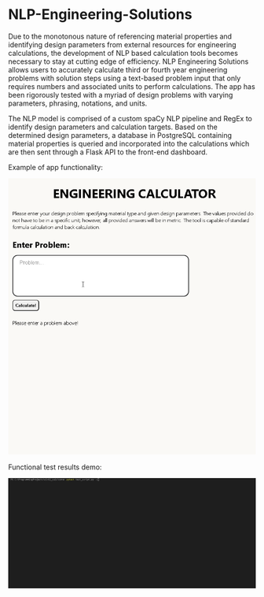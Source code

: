 # NLP-Engineering-Solutions

Due to the monotonous nature of referencing material properties and identifying design parameters from external resources for engineering calculations, the development of NLP based calculation tools becomes necessary to stay at cutting edge of efficiency. NLP Engineering Solutions allows users to accurately calculate third or fourth year engineering problems with solution steps using a text-based problem input that only requires numbers and associated units to perform calculations. The app has been rigorously tested with a myriad of design problems with varying parameters, phrasing, notations, and units.

The NLP model is comprised of a custom spaCy NLP pipeline and RegEx to identify design parameters and calculation targets. Based on the determined design parameters, a database in PostgreSQL containing material properties is queried and incorporated into the calculations which are then sent through a Flask API to the front-end dashboard.

Example of app functionality:

![](NLP_calc_demo.gif)

Functional test results demo:

![](NLP_calc_tests_demo.gif)
